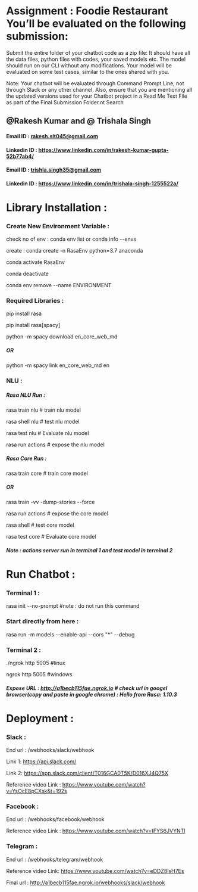 # Assignment : Foodie Restaurant You’ll be evaluated on the following submission:

Submit the entire folder of your chatbot code as a zip file: It should have all the data files, python files with codes,
your saved models etc. The model should run on our CLI without any modifications. Your model will be evaluated on some
test cases, similar to the ones shared with you.

Note:  Your chatbot will be evaluated through Command Prompt Line, not through Slack or any other channel. Also, ensure
that you are mentioning all the updated versions used for your Chatbot project in a Read Me Text File as part of the
Final Submission Folder.nt Search

## @Rakesh Kumar and @ Trishala Singh

#### Email ID : rakesh.sit045@gmail.com

#### Linkedin ID : https://www.linkedin.com/in/rakesh-kumar-gupta-52b77ab4/

#### Email ID : trishla.singh35@gmail.com

#### Linkedin ID : https://www.linkedin.com/in/trishala-singh-1255522a/

# Library Installation :

### Create New Environment Variable :

check no of env : conda env list or conda info --envs

create : conda create -n RasaEnv python=3.7 anaconda

conda activate RasaEnv

conda deactivate

conda env remove --name ENVIRONMENT

### Required Libraries :

pip install rasa

pip install rasa[spacy]

python -m spacy download en_core_web_md

##### OR

python -m spacy link en_core_web_md en

### NLU :

##### Rasa NLU Run :

rasa train nlu # train nlu model

rasa shell nlu # test nlu model

rasa test nlu # Evaluate nlu model

rasa run actions # expose the nlu model

##### Rasa Core Run :

rasa train core # train core model

##### OR

rasa train -vv -dump-stories --force

rasa run actions # expose the core model

rasa shell # test core model

rasa test core # Evaluate core model

##### Note : actions server run in terminal 1 and test model in terminal 2

# Run Chatbot :

### Terminal 1 :

rasa init --no-prompt #note : do not run this command

### Start directly from here :

rasa run -m models --enable-api --cors "*" --debug

### Terminal 2 :

./ngrok http 5005 #linux

ngrok http 5005 #windows

##### Expose URL : http://a1becb115fae.ngrok.io  # check url in googel browser(copy and paste in  google chrome) : Hello from Rasa: 1.10.3

# Deployment :

### Slack :

End url : /webhooks/slack/webhook

Link 1: https://api.slack.com/

Link 2: https://app.slack.com/client/T016GCA0T5K/D016XJ4Q75X

Reference video Link : https://www.youtube.com/watch?v=YsOcE8pCXsk&t=192s

### Facebook :

End url : /webhooks/facebook/webhook

Reference video Link : https://www.youtube.com/watch?v=tFYS6JVYNTI

### Telegram :

End url : /webhooks/telegram/webhook

Reference video Link: https://www.youtube.com/watch?v=eDDZ8IsH7Es

Final url : http://a1becb115fae.ngrok.io/webhooks/slack/webhook
